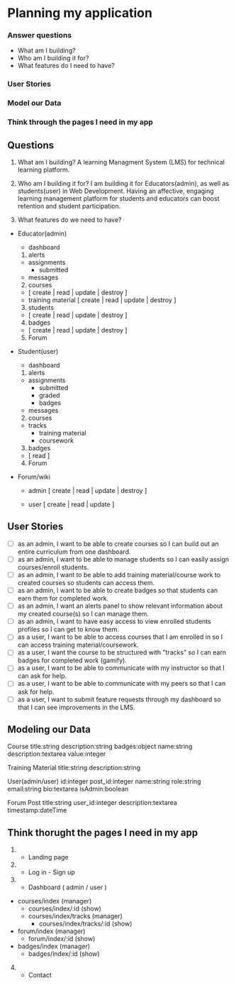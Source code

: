 # Planning my application

### Answer questions

 - What am I building?
 - Who am I building it for?
 - What features do I need to have?

### User Stories
### Model our Data
### Think through the pages I need in my app

## Questions

1. What am I building? A learning Managment System (LMS) for technical learning platform.

2. Who am I building it for? I am building it for Educators(admin), as well as students(user) in Web Development. Having an affective, engaging learning management platform for students and educators can boost retention and student participation.

3. What features do we need to have?

- Educator(admin)
  - dashboard
   1. alerts
     - assignments
       - submitted
     - messages
   2. courses
     - [ create | read | update | destroy ]
     - training material
       [ create | read | update | destroy ]
   3. students
     - [ create | read | update | destroy ]
   4. badges
     - [ create | read | update | destroy ]
   5. Forum
     
- Student(user)
  - dashboard
   1. alerts
     - assignments
       - submitted
       - graded
       - badges
     - messages
   2. courses
     - tracks
       - training material 
       - coursework
   3. badges
     - [ read ]
   4. Forum

- Forum/wiki
   - admin [ create | read | update | destroy ]
   
   - user [ create | read | update ]
## User Stories

 - [ ] as an admin, I want to be able to create courses so I can build out an entire curriculum from one dashboard.
 - [ ] as an admin, I want to be able to manage students so I can easily assign courses/enroll students.
 - [ ] as an admin, I want to be able to add training material/course work to created courses so students can access them.
 - [ ] as an admin, I want to be able to create badges so that students can earn them for completed work.
 - [ ] as an admin, I want an alerts panel to show relevant information about my created course(s) so I can manage them.
 - [ ] as an admin, I want to have easy access to view enrolled students profiles so I can get to know them.
 - [ ] as a user, I want to be able to access courses that I am enrolled in so I can access training material/coursework.
 - [ ] as a user, I want the course to be structured with "tracks" so I can earn badges for completed work (gamify).
 - [ ] as a user, I want to be able to communicate with my instructor so that I can ask for help.
 - [ ] as a user, I want to be able to communicate with my peers so that I can ask for help.
 - [ ] as a user, I want to submit feature requests through my dashboard so that I can see improvements in the LMS.

## Modeling our Data

Course
 title:string
 description:string
 badges:object
  name:string
  description:textarea
  value:integer

Training Material
 title:string
 description:string
 
User(admin/user)
 id:integer
 post_id:integer
 name:string
 role:string
 email:string
 bio:textarea
 isAdmin:boolean

Forum Post
 title:string
 user_id:integer
 description:textarea
 timestamp:dateTime
 
## Think thorught the pages I need in my app

1. - Landing page
2. - Log in - Sign up
3. - Dashboard ( admin / user )
  - courses/index (manager) 
    - courses/index/:id (show)
    - courses/index/tracks (manager)
      - courses/index/tracks/:id (show)
  - forum/index (manager)
    - forum/index/:id (show)
  - badges/index (manager)
    - badges/index/:id (show)
4. - Contact
